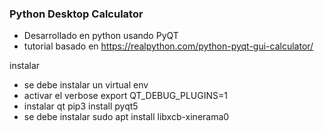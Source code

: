 ### Python Desktop Calculator

- Desarrollado en python usando PyQT
- tutorial basado en https://realpython.com/python-pyqt-gui-calculator/

instalar
- se debe instalar un virtual env
- activar el verbose export QT_DEBUG_PLUGINS=1
- instalar qt pip3 install pyqt5
- se debe instalar sudo apt install libxcb-xinerama0 
